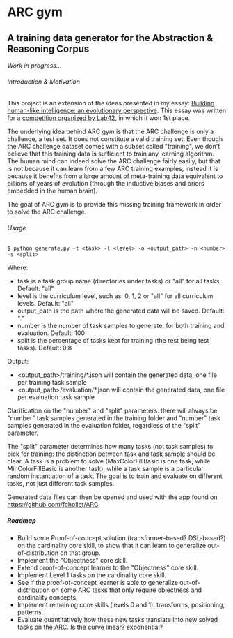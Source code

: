 # ARC gym
## A training data generator for the Abstraction & Reasoning Corpus

*Work in progress...*

###### Introduction & Motivation

This project is an extension of the ideas presented in my essay: [Building human-like intelligence: an evolutionary perspective](essay.pdf).
This essay was written for a [competition organized by Lab42](https://lab42.global/past-challenges/essay-intelligence/), in which it won 1st place.

The underlying idea behind ARC gym is that the ARC challenge is only a challenge, a test set. It does not constitute a valid training set. Even though
the ARC challenge dataset comes with a subset called "training", we don't believe that this training data is sufficient to train any learning algorithm.
The human mind can indeed solve the ARC challenge fairly easily, but that is not because it can learn from a few ARC training examples, instead it is
because it benefits from a large amount of meta-training data equivalent to billions of years of evolution (through the inductive biases and priors embedded
in the human brain).

The goal of ARC gym is to provide this missing training framework in order to solve the ARC challenge.

###### Usage
```
$ python generate.py -t <task> -l <level> -o <output_path> -n <number> -s <split>
```

Where:
* task is a task group name (directories under tasks) or "all" for all tasks. Default: "all"
* level is the curriculum level, such as: 0, 1, 2 or "all" for all curriculum levels. Default: "all"
* output_path is the path where the generated data will be saved. Default: "."
* number is the number of task samples to generate, for both training and evaluation. Default: 100
* split is the percentage of tasks kept for training (the rest being test tasks). Default: 0.8 

Output:
* <output_path>/training/*.json will contain the generated data, one file per training task sample
* <output_path>/evaluation/*.json will contain the generated data, one file per evaluation task sample

Clarification on the "number" and "split" parameters: there will always be "number" task samples generated in 
the training folder and "number" task samples generated in the evaluation folder, regardless of the "split" parameter.

The "split" parameter determines how many tasks (not task samples) to pick for training: the distinction between
task and task sample should be clear. A task is a problem to solve (MaxColorFillBasic is one task, while MinColorFillBasic
is another task), while a task sample is a particular random instantiation of a task. The goal is to train and evaluate
on different tasks, not just different task samples.

Generated data files can then be opened and used with the app found on https://github.com/fchollet/ARC

##### Roadmap
* Build some Proof-of-concept solution (transformer-based? DSL-based?) on the cardinality core skill, to show that it can learn to generalize out-of-distribution on that group.
* Implement the "Objectness" core skill.
* Extend proof-of-concept learner to the "Objectness" core skill.
* Implement Level 1 tasks on the cardinality core skill.
* See if the proof-of-concept learner is able to generalize out-of-distribution on some ARC tasks that only require objectness and cardinality concepts.
* Implement remaining core skills (levels 0 and 1): transforms, positioning, patterns.
* Evaluate quantitatively how these new tasks translate into new solved tasks on the ARC. Is the curve linear? exponential?
